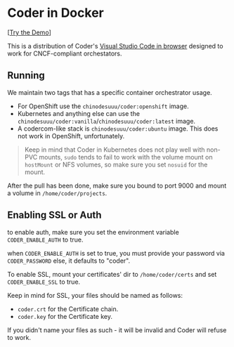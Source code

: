# Coder in Docker

[[Try the Demo](https://labs.play-with-docker.com/?stack=https://gist.githubusercontent.com/sr229/fbb05dfb1e3cb8ec8dc0f9ad8976f40c/raw/d34635e38a8dcf9b29e0cc7c70819de4093077f5/docker-stack.yml)]

This is a distribution of Coder's [Visual Studio Code in browser](https://github.com/codercom/code-server) designed to work for CNCF-compliant orchestators.

## Running

We maintain two tags that has a specific container orchestrator usage.

- For OpenShift use the `chinodesuuu/coder:openshift` image.
- Kubernetes and anything else can use the `chinodesuuu/coder:vanilla`/`chinodesuuu/coder:latest` image.
- A codercom-like stack is `chinodesuuu/coder:ubuntu` image. This does not work in OpenShift, unfortunately.

> Keep in mind that Coder in Kubernetes does not play well with non-PVC mounts, `sudo` tends to fail to work with the volume mount on `hostMount` or NFS volumes, so make sure you set `nosuid` for the mount.

After the pull has been done, make sure you bound to port 9000 and mount a volume in `/home/coder/projects`.

## Enabling SSL or Auth

to enable auth, make sure you set the environment variable `CODER_ENABLE_AUTH` to true.

when `CODER_ENABLE_AUTH` is set to true, you must provide your password via `CODER_PASSWORD` else, it defaults to "coder".

To enable SSL, mount your certificates' dir to `/home/coder/certs` and set `CODER_ENABLE_SSL` to true.

Keep in mind for SSL, your files should be named as follows:

- `coder.crt` for the Certificate chain.
- `coder.key` for the Certificate key.

If you didn't name your files as such - it will be invalid and Coder will refuse to work.
